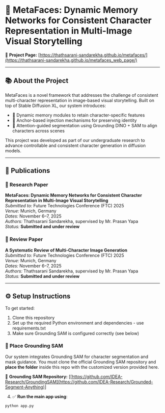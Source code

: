 # 🧠 MetaFaces: Dynamic Memory Networks for Consistent Character Representation in Multi-Image Visual Storytelling

📄 **Project Page:** [https://thathsarani-sandarekha.github.io/metafaces/](https://thathsarani-sandarekha.github.io/metafaces_web_page/)

---

## 📚 About the Project

MetaFaces is a novel framework that addresses the challenge of consistent multi-character representation in image-based visual storytelling. Built on top of Stable Diffusion XL, our system introduces:

- 🧠 Dynamic memory modules to retain character-specific features  
- 🧲 Anchor-based injection mechanisms for preserving identity  
- 🎯 Attention-guided segmentation using Grounding DINO + SAM to align characters across scenes  

This project was developed as part of our undergraduate research to advance controllable and consistent character generation in diffusion models.

---

## 📢 Publications

### 📌 Research Paper  
**MetaFaces: Dynamic Memory Networks for Consistent Character Representation in Multi-Image Visual Storytelling**  
*Submitted to:* Future Technologies Conference (FTC) 2025  
*Venue:* Munich, Germany  
*Dates:* November 6–7, 2025  
*Authors:* Thathsarani Sandarekha, supervised by Mr. Prasan Yapa  
*Status:* **Submitted and under review**

### 📌 Review Paper  
**A Systematic Review of Multi-Character Image Generation**  
*Submitted to:* Future Technologies Conference (FTC) 2025  
*Venue:* Munich, Germany  
*Dates:* November 6–7, 2025  
*Authors:* Thathsarani Sandarekha, supervised by Mr. Prasan Yapa  
*Status:* **Submitted and under review**

---

## ⚙️ Setup Instructions

To get started:

1. Clone this repository
2. Set up the required Python environment and dependencies - use requirements.txt
3. Make sure Grounding SAM is configured correctly (see below)
### 🔁 Place Grounding SAM

Our system integrates Grounding SAM for character segmentation and mask guidance. You must clone the official Grounding SAM repository and **place the folder** inside this repo with the customized version provided here.

🔗 **Grounding SAM Repository:** [[https://github.com/IDEA-Research/GroundingSAM](https://github.com/IDEA-Research/Grounded-Segment-Anything)]

4. ✅ **Run the main app using**:
```bash
python app.py

